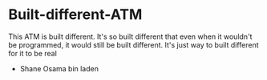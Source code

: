 # Built-different-ATM
This ATM is built different.
It's so built different that even when it wouldn't be programmed, it would still be built different.
It's just way to built different for it to be real
- Shane Osama bin laden

